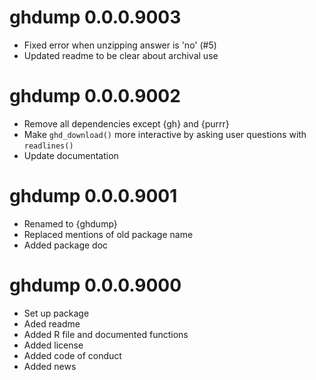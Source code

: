 # ghdump 0.0.0.9003

* Fixed error when unzipping answer is 'no' (#5)
* Updated readme to be clear about archival use

# ghdump 0.0.0.9002

* Remove all dependencies except {gh} and {purrr}
* Make `ghd_download()` more interactive by asking user questions with `readlines()`
* Update documentation

# ghdump 0.0.0.9001

* Renamed to {ghdump}
* Replaced mentions of old package name
* Added package doc

# ghdump 0.0.0.9000

* Set up package
* Aded readme
* Added R file and documented functions
* Added license
* Added code of conduct
* Added news
